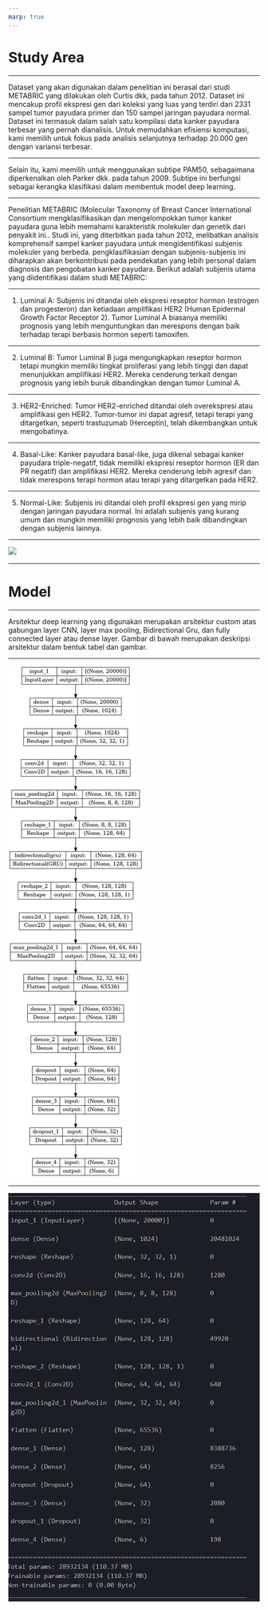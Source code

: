 ```yaml
---
marp: true
---
```


# Study Area

---

Dataset yang akan digunakan dalam penelitian ini berasal dari studi METABRIC yang dilakukan oleh Curtis dkk, pada tahun 2012. Dataset ini mencakup profil ekspresi gen dari koleksi yang luas yang terdiri dari 2331 sampel tumor payudara primer dan 150 sampel jaringan payudara normal. Dataset ini termasuk dalam salah satu kompilasi data kanker payudara terbesar yang pernah dianalisis. Untuk memudahkan efisiensi komputasi, kami memilih untuk fokus pada analisis selanjutnya terhadap 20.000 gen dengan variansi terbesar.

---

Selain itu, kami memilih untuk menggunakan subtipe PAM50, sebagaimana diperkenalkan oleh Parker dkk. pada tahun 2009. Subtipe ini berfungsi sebagai kerangka klasifikasi dalam membentuk model deep learning.

---

Penelitian METABRIC (Molecular Taxonomy of Breast Cancer International Consortium mengklasifikasikan dan mengelompokkan tumor kanker payudara guna lebih memahami karakteristik molekuler dan genetik dari penyakit ini.. Studi ini, yang diterbitkan pada tahun 2012, melibatkan analisis komprehensif sampel kanker payudara untuk mengidentifikasi subjenis molekuler yang berbeda. pengklasifikasian dengan subjenis-subjenis ini diharapkan akan berkontribusi pada pendekatan yang lebih personal dalam diagnosis dan pengobatan kanker payudara. Berikut adalah subjenis utama yang diidentifikasi dalam studi METABRIC:

---

1. Luminal A: Subjenis ini ditandai oleh ekspresi reseptor hormon (estrogen dan progesteron) dan ketiadaan amplifikasi HER2 (Human Epidermal Growth Factor Receptor 2). Tumor Luminal A biasanya memiliki prognosis yang lebih menguntungkan dan merespons dengan baik terhadap terapi berbasis hormon seperti tamoxifen.

---

2. Luminal B: Tumor Luminal B juga mengungkapkan reseptor hormon tetapi mungkin memiliki tingkat proliferasi yang lebih tinggi dan dapat menunjukkan amplifikasi HER2. Mereka cenderung terkait dengan prognosis yang lebih buruk dibandingkan dengan tumor Luminal A.

---


3. HER2-Enriched: Tumor HER2-enriched ditandai oleh overekspresi atau amplifikasi gen HER2. Tumor-tumor ini dapat agresif, tetapi terapi yang ditargetkan, seperti trastuzumab (Herceptin), telah dikembangkan untuk mengobatinya.

---

4. Basal-Like: Kanker payudara basal-like, juga dikenal sebagai kanker payudara triple-negatif, tidak memiliki ekspresi reseptor hormon (ER dan PR negatif) dan amplifikasi HER2. Mereka cenderung lebih agresif dan tidak merespons terapi hormon atau terapi yang ditargetkan pada HER2.

---

5. Normal-Like: Subjenis ini ditandai oleh profil ekspresi gen yang mirip dengan jaringan payudara normal. Ini adalah subjenis yang kurang umum dan mungkin memiliki prognosis yang lebih baik dibandingkan dengan subjenis lainnya.

---

![](https://lh7-us.googleusercontent.com/Aw_jPgpUp53VEcGIcb2gVfvS2mdeZ1Pah50sBukoZZIFnNHk3K4hJUNkQTLIeYEklTU0YkH1ocuaVasR_MLOKNqDslSz1PgQ_0GPGxP46FGWRYcLhDjZC_rCOyBkccCLonKtx4KKR3cS5MGeGg-XTAw)

---

# Model
---

Arsitektur deep learning yang digunakan merupakan arsitektur custom atas gabungan layer CNN, layer max pooling, Bidirectional Gru, dan fully connected layer atau dense layer. Gambar di bawah merupakan deskripsi arsitektur dalam bentuk tabel dan gambar.

---


![bg 15%](model.png)


---
![bg 40%](table.png)



